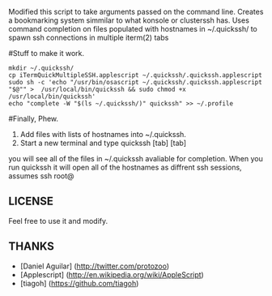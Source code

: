 Modified this script to take arguments passed on the command line. Creates a bookmarking system simmilar to what konsole or clusterssh has. 
Uses command completion on files populated with hostnames in ~/.quickssh/ to spawn ssh connections in multiple iterm(2) tabs

#Stuff to make it work. 

    mkdir ~/.quickssh/
    cp iTermQuickMultipleSSH.applescript ~/.quickssh/.quickssh.applescript
    sudo sh -c 'echo "/usr/bin/osascript ~/.quickssh/.quickssh.applescript "$@"" >  /usr/local/bin/quickssh && sudo chmod +x /usr/local/bin/quickssh'
    echo "complete -W "$(ls ~/.quickssh/)" quickssh" >> ~/.profile

#Finally, Phew.

1) Add files with lists of hostnames into ~/.quickssh. 
2) Start a new terminal and type 
    quickssh [tab] [tab]

you will see all of the files in ~/.quickssh avaliable for completion. When you run quickssh it will open all of the hostnames as diffrent ssh sessions, assumes ssh root@



## LICENSE

Feel free to use it and modify.

## THANKS 

 - [Daniel Aguilar] (http://twitter.com/protozoo)
 - [Applescript] (http://en.wikipedia.org/wiki/AppleScript)
 - [tiagoh] (https://github.com/tiagoh)
